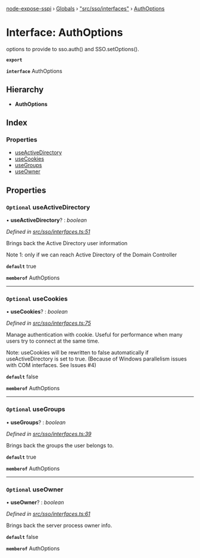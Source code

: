 [node-expose-sspi](../README.md) › [Globals](../globals.md) › ["src/sso/interfaces"](../modules/_src_sso_interfaces_.md) › [AuthOptions](_src_sso_interfaces_.authoptions.md)

# Interface: AuthOptions

options to provide to sso.auth() and SSO.setOptions().

**`export`** 

**`interface`** AuthOptions

## Hierarchy

* **AuthOptions**

## Index

### Properties

* [useActiveDirectory](_src_sso_interfaces_.authoptions.md#optional-useactivedirectory)
* [useCookies](_src_sso_interfaces_.authoptions.md#optional-usecookies)
* [useGroups](_src_sso_interfaces_.authoptions.md#optional-usegroups)
* [useOwner](_src_sso_interfaces_.authoptions.md#optional-useowner)

## Properties

### `Optional` useActiveDirectory

• **useActiveDirectory**? : *boolean*

*Defined in [src/sso/interfaces.ts:51](https://github.com/jlguenego/node-expose-sspi/blob/2cf7b18/src/sso/interfaces.ts#L51)*

Brings back the Active Directory user information

Note 1: only if we can reach Active Directory of the Domain Controller

**`default`** true

**`memberof`** AuthOptions

___

### `Optional` useCookies

• **useCookies**? : *boolean*

*Defined in [src/sso/interfaces.ts:75](https://github.com/jlguenego/node-expose-sspi/blob/2cf7b18/src/sso/interfaces.ts#L75)*

Manage authentication with cookie.
Useful for performance when many users try to connect at the same time.

Note: useCookies will be rewritten to false automatically if useActiveDirectory is set to true.
(Because of Windows parallelism issues with COM interfaces. See Issues #4)

**`default`** false

**`memberof`** AuthOptions

___

### `Optional` useGroups

• **useGroups**? : *boolean*

*Defined in [src/sso/interfaces.ts:39](https://github.com/jlguenego/node-expose-sspi/blob/2cf7b18/src/sso/interfaces.ts#L39)*

Brings back the groups the user belongs to.

**`default`** true

**`memberof`** AuthOptions

___

### `Optional` useOwner

• **useOwner**? : *boolean*

*Defined in [src/sso/interfaces.ts:61](https://github.com/jlguenego/node-expose-sspi/blob/2cf7b18/src/sso/interfaces.ts#L61)*

Brings back the server process owner info.

**`default`** false

**`memberof`** AuthOptions
